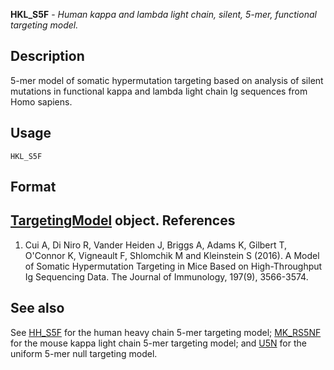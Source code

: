 





**HKL_S5F** - *Human kappa and lambda light chain, silent, 5-mer, functional targeting model.*

Description
--------------------

5-mer model of somatic hypermutation targeting based on analysis of silent mutations
in functional kappa and lambda light chain Ig sequences from Homo sapiens.


Usage
--------------------
```
HKL_S5F
```


Format
-------------------
[TargetingModel](TargetingModel-class.md) object.
References
-------------------


1. Cui A, Di Niro R, Vander Heiden J, Briggs A, Adams K, Gilbert T, O'Connor K,
Vigneault F, Shlomchik M and Kleinstein S (2016). A Model of Somatic Hypermutation 
Targeting in Mice Based on High-Throughput Ig Sequencing Data. The Journal of 
Immunology, 197(9), 3566-3574.
 




See also
-------------------

See [HH_S5F](HH_S5F.md) for the human heavy chain 5-mer targeting model; 
[MK_RS5NF](MK_RS5NF.md) for the mouse kappa light chain 5-mer targeting model; 
and [U5N](U5N.md) for the uniform 5-mer null targeting model.



